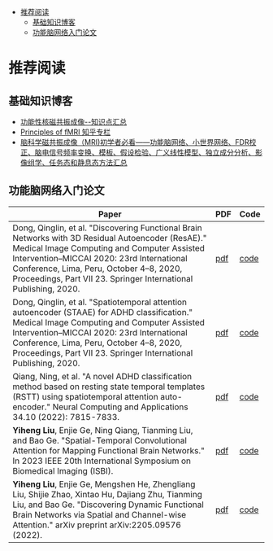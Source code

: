 - [推荐阅读](#推荐阅读)
  - [基础知识博客](#基础知识博客)
  - [功能脑网络入门论文](#功能脑网络入门论文)

# 推荐阅读

## 基础知识博客
- [功能性核磁共振成像--知识点汇总](https://zhuanlan.zhihu.com/p/190264374)
- [Principles of fMRI 知乎专栏](https://zhuanlan.zhihu.com/p/22002650)
- [脑科学磁共振成像（MRI)初学者必看——功能脑网络、小世界网络、FDR校正、脑电信号频率变换、模板、假设检验、广义线性模型、独立成分分析、影像组学、任务态和静息态方法汇总](https://cloud.tencent.com/developer/article/2108320)

## 功能脑网络入门论文
| Paper | PDF | Code |
|-------|-----|------|
| Dong, Qinglin, et al. "Discovering Functional Brain Networks with 3D Residual Autoencoder (ResAE)." Medical Image Computing and Computer Assisted Intervention–MICCAI 2020: 23rd International Conference, Lima, Peru, October 4–8, 2020, Proceedings, Part VII 23. Springer International Publishing, 2020. | [pdf](https://link.springer.com/chapter/10.1007/978-3-030-59728-3_49) | [code](https://github.com/QinglinDong/ResAE) |
| Dong, Qinglin, et al. "Spatiotemporal attention autoencoder (STAAE) for ADHD classification." Medical Image Computing and Computer Assisted Intervention–MICCAI 2020: 23rd International Conference, Lima, Peru, October 4–8, 2020, Proceedings, Part VII 23. Springer International Publishing, 2020. | [pdf](https://link.springer.com/chapter/10.1007/978-3-030-59728-3_50) | [code](https://github.com/QinglinDong/stAAE) |
|Qiang, Ning, et al. "A novel ADHD classification method based on resting state temporal templates (RSTT) using spatiotemporal attention auto-encoder." Neural Computing and Applications 34.10 (2022): 7815-7833.| [pdf](https://link.springer.com/article/10.1007/s00521-021-06868-w) | [code](https://github.com/QinglinDong/stAAE) |
| **Yiheng Liu**, Enjie Ge, Ning Qiang, Tianming Liu, and Bao Ge. "Spatial-Temporal Convolutional Attention for Mapping Functional Brain Networks." In 2023 IEEE 20th International Symposium on Biomedical Imaging (ISBI). | [pdf](https://arxiv.org/abs/2211.02315) | [code](https://github.com/SNNUBIAI/STCAE) |
| **Yiheng Liu**, Enjie Ge, Mengshen He, Zhengliang Liu, Shijie Zhao, Xintao Hu, Dajiang Zhu, Tianming Liu, and Bao Ge. "Discovering Dynamic Functional Brain Networks via Spatial and Channel-wise Attention." arXiv preprint arXiv:2205.09576 (2022).  | [pdf](https://arxiv.org/abs/2205.09576) | [code](https://github.com/WhatAboutMyStar/SCAAE) |